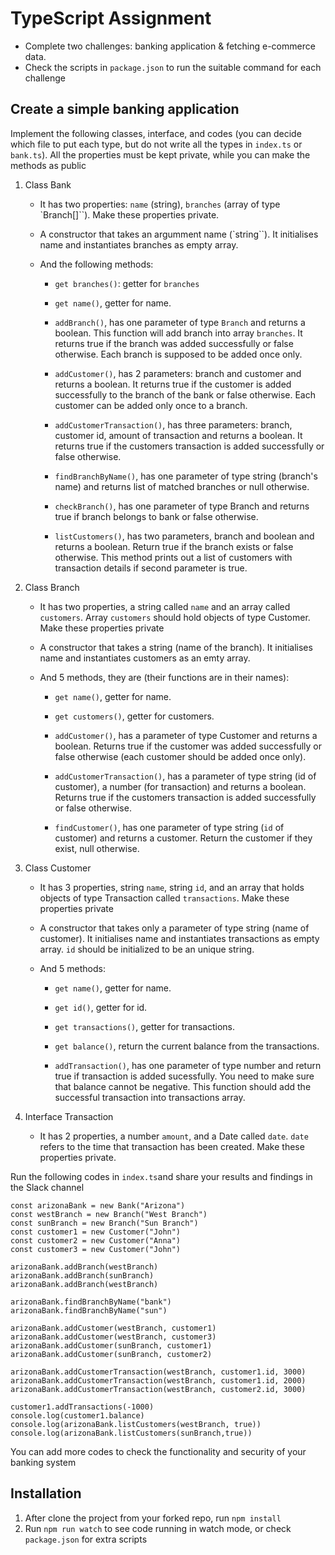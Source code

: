 # TypeScript Assignment

- Complete two challenges: banking application & fetching e-commerce data.
- Check the scripts in `package.json` to run the suitable command for each challenge

## Create a simple banking application

Implement the following classes, interface, and codes (you can decide which file to put each type, but do not write all the types in `index.ts` or `bank.ts`). All the properties must be kept private, while you can make the methods as public

1. Class Bank

   - It has two properties: `name` (string), `branches` (array of type `Branch[]``). Make these properties private.

   - A constructor that takes an argumment name (`string``). It initialises name and instantiates branches as empty array.

   - And the following methods:

     - `get branches()`: getter for `branches`

     - `get name()`, getter for name.

     - `addBranch()`, has one parameter of type `Branch` and returns a boolean. This function will add branch into array `branches`. It returns true if the branch was added successfully or false otherwise. Each branch is supposed to be added once only.

     - `addCustomer()`, has 2 parameters: branch and customer and returns a boolean. It returns true if the customer is added successfully to the branch of the bank or false otherwise. Each customer can be added only once to a branch.

     - `addCustomerTransaction()`, has three parameters: branch, customer id, amount of transaction and returns a boolean. It returns true if the customers transaction is added successfully or false otherwise.

     - `findBranchByName()`, has one parameter of type string (branch's name) and returns list of matched branches or null otherwise.

     - `checkBranch()`, has one parameter of type Branch and returns true if branch belongs to bank or false otherwise.

     - `listCustomers()`, has two parameters, branch and boolean and returns a boolean. Return true if the branch exists or false otherwise. This method prints out a list of customers with transaction details if second parameter is true.

2. Class Branch

   - It has two properties, a string called `name` and an array called `customers`. Array `customers` should hold objects of type Customer. Make these properties private

   - A constructor that takes a string (name of the branch). It initialises name and instantiates customers as an emty array.

   - And 5 methods, they are (their functions are in their names):

     - `get name()`, getter for name.

     - `get customers()`, getter for customers.

     - `addCustomer()`, has a parameter of type Customer and returns a boolean. Returns true if the customer was added successfully or false otherwise (each customer should be added once only).

     - `addCustomerTransaction()`, has a parameter of type string (id of customer), a number (for transaction) and returns a boolean. Returns true if the customers transaction is added successfully or false otherwise.

     - `findCustomer()`, has one parameter of type string (`id` of customer) and returns a customer. Return the customer if they exist, null otherwise.

3. Class Customer

   - It has 3 properties, string `name`, string `id`, and an array that holds objects of type Transaction called `transactions`. Make these properties private

   - A constructor that takes only a parameter of type string (name of customer). It initialises name and instantiates transactions as empty array. `id` should be initialized to be an unique string.

   - And 5 methods:

     - `get name()`, getter for name.

     - `get id()`, getter for id.

     - `get transactions()`, getter for transactions.

     - `get balance()`, return the current balance from the transactions.

     - `addTransaction()`, has one parameter of type number and return true if transaction is added sucessfully. You need to make sure that balance cannot be negative. This function should add the successful transaction into transactions array.

4. Interface Transaction

   - It has 2 properties, a number `amount`, and a Date called `date`. `date` refers to the time that transaction has been created. Make these properties private.

Run the following codes in `index.ts`and share your results and findings in the Slack channel

```
const arizonaBank = new Bank("Arizona")
const westBranch = new Branch("West Branch")
const sunBranch = new Branch("Sun Branch")
const customer1 = new Customer("John")
const customer2 = new Customer("Anna")
const customer3 = new Customer("John")

arizonaBank.addBranch(westBranch)
arizonaBank.addBranch(sunBranch)
arizonaBank.addBranch(westBranch)

arizonaBank.findBranchByName("bank")
arizonaBank.findBranchByName("sun")

arizonaBank.addCustomer(westBranch, customer1)
arizonaBank.addCustomer(westBranch, customer3)
arizonaBank.addCustomer(sunBranch, customer1)
arizonaBank.addCustomer(sunBranch, customer2)

arizonaBank.addCustomerTransaction(westBranch, customer1.id, 3000)
arizonaBank.addCustomerTransaction(westBranch, customer1.id, 2000)
arizonaBank.addCustomerTransaction(westBranch, customer2.id, 3000)

customer1.addTransactions(-1000)
console.log(customer1.balance)
console.log(arizonaBank.listCustomers(westBranch, true))
console.log(arizonaBank.listCustomers(sunBranch,true))
```

You can add more codes to check the functionality and security of your banking system

## Installation

1. After clone the project from your forked repo, run `npm install`
2. Run `npm run watch` to see code running in watch mode, or check `package.json` for extra scripts
